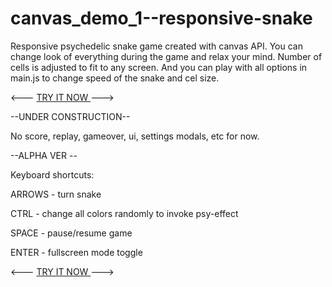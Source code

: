 # canvas_demo_1--responsive-snake
Responsive psychedelic snake game created with canvas API.
You can change look of everything during the game and relax your mind.
Number of cells is adjusted to fit to any screen. 
And you can play with all options in main.js to change speed of the snake and cel size.



<--- <a href="https://metavoid.github.io/canvas_demo1--responsive-snake/"> TRY IT NOW </a> --->



--UNDER CONSTRUCTION--

No score, replay, gameover, ui, settings modals, etc for now.

--ALPHA VER --




Keyboard shortcuts:

ARROWS - turn snake

CTRL - change all colors randomly to invoke psy-effect

SPACE - pause/resume game

ENTER - fullscreen mode toggle



<--- <a href="https://metavoid.github.io/canvas_demo1--responsive-snake/"> TRY IT NOW </a> --->
